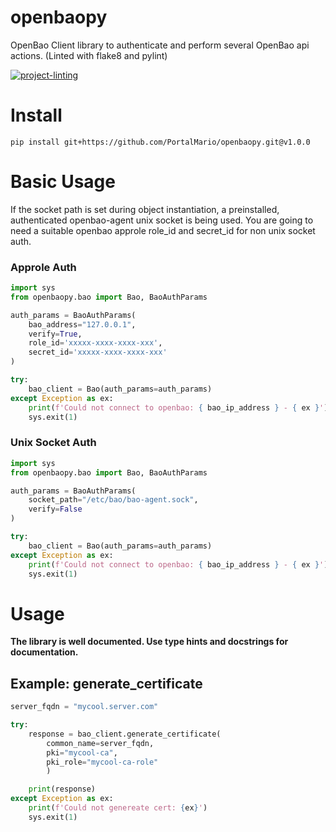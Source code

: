 # openbaopy
OpenBao Client library to authenticate and perform several OpenBao api actions. (Linted with flake8 and pylint)

[![project-linting](https://github.com/PortalMario/openbaopy/actions/workflows/linting.yml/badge.svg)](https://github.com/PortalMario/openbaopy/actions/workflows/linting.yml)

# Install
```
pip install git+https://github.com/PortalMario/openbaopy.git@v1.0.0
```

# Basic Usage
If the socket path is set during object instantiation, a preinstalled, authenticated openbao-agent unix socket is being used. You are going to need a suitable openbao approle role_id and secret_id for non unix socket auth.

### Approle Auth
```python
import sys
from openbaopy.bao import Bao, BaoAuthParams

auth_params = BaoAuthParams(
    bao_address="127.0.0.1",
    verify=True,
    role_id='xxxxx-xxxx-xxxx-xxx',
    secret_id='xxxxx-xxxx-xxxx-xxx'
)

try:
    bao_client = Bao(auth_params=auth_params)
except Exception as ex:
    print(f'Could not connect to openbao: { bao_ip_address } - { ex }')
    sys.exit(1)
```

### Unix Socket Auth
```python
import sys
from openbaopy.bao import Bao, BaoAuthParams

auth_params = BaoAuthParams(
    socket_path="/etc/bao/bao-agent.sock",
    verify=False
)

try:
    bao_client = Bao(auth_params=auth_params)
except Exception as ex:
    print(f'Could not connect to openbao: { bao_ip_address } - { ex }')
    sys.exit(1)
```

# Usage
**The library is well documented. Use type hints and docstrings for documentation.**

## Example: generate_certificate
```python
server_fqdn = "mycool.server.com"

try:
    response = bao_client.generate_certificate(
        common_name=server_fqdn,
        pki="mycool-ca",
        pki_role="mycool-ca-role"
        )

    print(response)
except Exception as ex:
    print(f'Could not genereate cert: {ex}')
    sys.exit(1)
```
